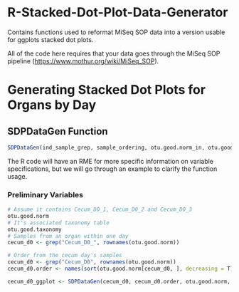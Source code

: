 # R-Stacked-Dot-Plot-Data-Generator
Contains functions used to reformat MiSeq SOP data into a version usable for ggplots stacked dot plots.

All of the code here requires that your data goes through the MiSeq SOP pipeline (https://www.mothur.org/wiki/MiSeq_SOP).

# Generating Stacked Dot Plots for Organs by Day

## SDPDataGen Function

```r
SDPDataGen(ind_sample_grep, sample_ordering, otu.good.norm_in, otu.good.taxonomy_in)
```

The R code will have an RME for more specific information on variable specifications, but we will go through an example to clarify the function usage.

### Preliminary Variables
```r
# Assume it contains Cecum_D0_1, Cecum_D0_2 and Cecum_D0_3
otu.good.norm
# It's associated taxonomy table
otu.good.taxonomy 
# Samples from an organ within one day
cecum_d0 <- grep("Cecum_D0_", rownames(otu.good.norm))

# Order from the cecum day's samples
cecum_d0 <- grep("Cecum_D0", rownames(otu.good.norm))
cecum_d0.order <- names(sort(otu.good.norm[cecum_d0, ], decreasing = T))

cecum_d0_ggplot <- SDPDataGen(cecum_d0, cecum_d0.order, otu.good.norm, otu.good.taxonomy)
```

